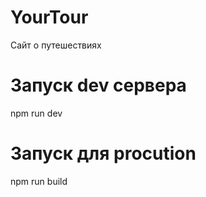 # YourTour
Сайт о путешествиях

# Запуск dev сервера 
npm run dev

# Запуск для procution 
npm run build
